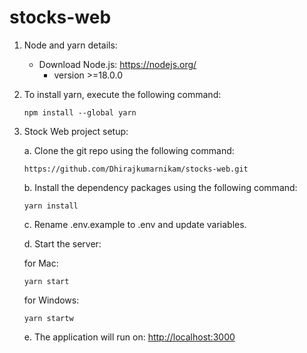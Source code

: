 # stocks-web

1.  Node and yarn details:

    - Download Node.js: <https://nodejs.org/>
      - version >=18.0.0

2.  To install yarn, execute the following command:

        npm install --global yarn

3.  Stock Web project setup:

    a. Clone the git repo using the following command:

    ```
    https://github.com/Dhirajkumarnikam/stocks-web.git
    ```

    b. Install the dependency packages using the following command:

    ```
    yarn install
    ```

    c. Rename .env.example to .env and update variables.

    d. Start the server:

    for Mac:

    ```
    yarn start
    ```

    for Windows:

    ```
    yarn startw
    ```

    e. The application will run on: <http://localhost:3000>
